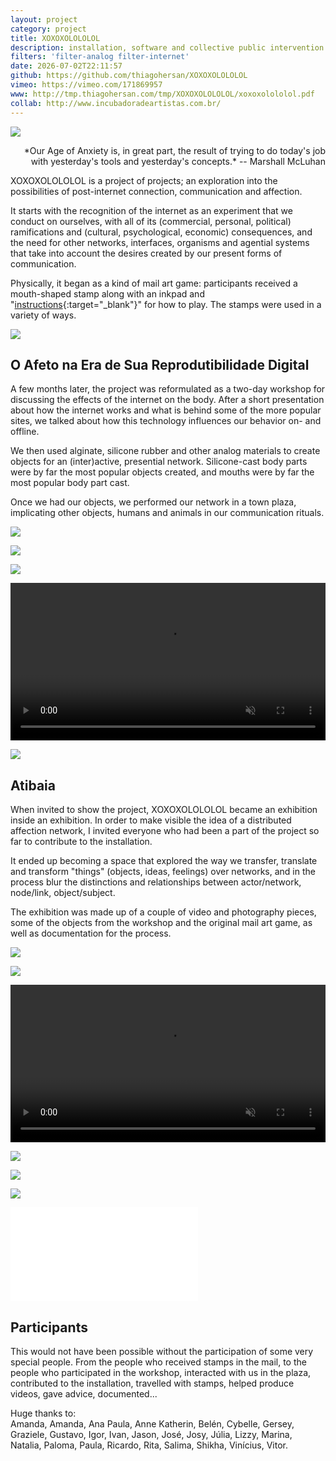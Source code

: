 ```yaml
---
layout: project
category: project
title: XOXOXOLOLOLOL
description: installation, software and collective public intervention
filters: 'filter-analog filter-internet'
date: 2026-07-02T22:11:57
github: https://github.com/thiagohersan/XOXOXOLOLOLOL
vimeo: https://vimeo.com/171869957
www: http://tmp.thiagohersan.com/tmp/XOXOXOLOLOLOL/xoxoxolololol.pdf
collab: http://www.incubadoradeartistas.com.br/
---
```

![](/images/projects/xoxoxolololol/envelope02.jpg)

<div style="text-align:right;" markdown="1">
  *Our Age of Anxiety is, in great part, the result of trying to do today's job with yesterday's tools and yesterday's concepts.*  
  -- Marshall McLuhan
</div>

XOXOXOLOLOLOL is a project of projects; an exploration into the possibilities of post-internet connection, communication and affection.

It starts with the recognition of the internet as an experiment that we conduct on ourselves, with all of its (commercial, personal, political) ramifications and (cultural, psychological, economic) consequences, and the need for other networks, interfaces, organisms and agential systems that take into account the desires created by our present forms of communication.

Physically, it began as a kind of mail art game: participants received a mouth-shaped stamp along with an inkpad and "[instructions](/images/projects/xoxoxolololol/A6_regras.pdf){:target="_blank"}" for how to play. The stamps were used in a variety of ways.

![](/images/projects/xoxoxolololol/envelope00.jpg)

## O Afeto na Era de Sua Reprodutibilidade Digital
A few months later, the project was reformulated as a two-day workshop for discussing the effects of the internet on the body. After a short presentation about how the internet works and what is behind some of the more popular sites, we talked about how this technology influences our behavior on- and offline.

We then used alginate, silicone rubber and other analog materials to create objects for an (inter)active, presential network. Silicone-cast body parts were by far the most popular objects created, and mouths were by far the most popular body part cast.

Once we had our objects, we performed our network in a town plaza, implicating other objects, humans and animals in our communication rituals.

![](/images/projects/xoxoxolololol/workshop01.jpg)

![](/images/projects/xoxoxolololol/workshop04.jpg)

![](/images/projects/xoxoxolololol/workshop06.jpg)

<video loop autoplay muted width="100%">
  <source src="/images/projects/xoxoxolololol/workshop08.webm" type="video/webm">
  <source src="/images/projects/xoxoxolololol/workshop08.mp4" type="video/mp4">
</video>

![](/images/projects/xoxoxolololol/workshop09.jpg)

## Atibaia
When invited to show the project, XOXOXOLOLOLOL became an exhibition inside an exhibition. In order to make visible the idea of a distributed affection network, I invited everyone who had been a part of the project so far to contribute to the installation.

It ended up becoming a space that explored the way we transfer, translate and transform "things" (objects, ideas, feelings) over networks, and in the process blur the distinctions and relationships between actor/network, node/link, object/subject.

The exhibition was made up of a couple of video and photography pieces, some of the objects from the workshop and the original mail art game, as well as documentation for the process.

![](/images/projects/xoxoxolololol/FATA00.jpg)

![](/images/projects/xoxoxolololol/FATA01.jpg)

<video loop autoplay muted width="100%">
  <source src="/images/projects/xoxoxolololol/FATA03.webm" type="video/webm">
  <source src="/images/projects/xoxoxolololol/FATA03.mp4" type="video/mp4">
</video>

![](/images/projects/xoxoxolololol/FATA04.jpg)

![](/images/projects/xoxoxolololol/FATA06.jpg)

![](/images/projects/xoxoxolololol/FATA07.jpg)

<div class="video-wrapper video-wrapper-16x9">
  <iframe src="//player.vimeo.com/video/171869957?title=0&amp;byline=0&amp;portrait=0&amp;color=ff0179" frameborder="0" webkitallowfullscreen="" mozallowfullscreen="" allowfullscreen=""></iframe>
</div>

## Participants
This would not have been possible without the participation of some very special people. From the people who received stamps in the mail, to the people who participated in the workshop, interacted with us in the plaza, contributed to the installation, travelled with stamps, helped produce videos, gave advice, documented... 

Huge thanks to:  
Amanda, Amanda, Ana Paula, Anne Katherin, Belén, Cybelle, Gersey, Graziele, Gustavo, Igor, Ivan, Jason, José, Josy, Júlia, Lizzy, Marina, Natalia, Paloma, Paula, Ricardo, Rita, Salima, Shikha, Vinícius, Vitor.